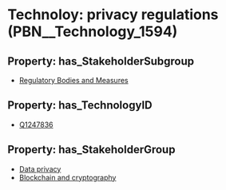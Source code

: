 # Technoloy: __privacy regulations__ (PBN__Technology_1594)

## Property: has_StakeholderSubgroup

* [Regulatory Bodies and Measures](PBN__TechSubgroup_97)

## Property: has_TechnologyID

* [Q1247836](Q1247836)

## Property: has_StakeholderGroup

* [Data privacy](PBN__TechGroup_5)
* [Blockchain and cryptography](PBN__TechGroup_10)

